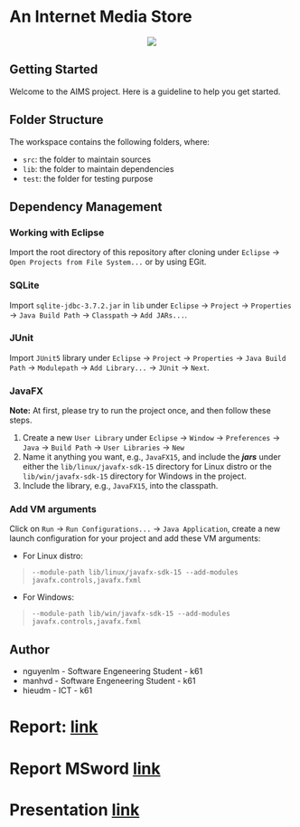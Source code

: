 #  An Internet Media Store
<p align="center">
  <img src="assets/images/aims_cover_image.png" />
</p>

## Getting Started

Welcome to the AIMS project. Here is a guideline to help you get started.

## Folder Structure

The workspace contains the following folders, where:

- `src`: the folder to maintain sources
- `lib`: the folder to maintain dependencies
- `test`: the folder for testing purpose

## Dependency Management
### Working with Eclipse
Import the root directory of this repository after cloning under `Eclipse` -> `Open Projects from File System...` or by using EGit.

### SQLite
Import `sqlite-jdbc-3.7.2.jar` in `lib` under `Eclipse` -> `Project` -> `Properties` -> `Java Build Path` -> `Classpath` -> `Add JARs...`.


### JUnit
Import `JUnit5` library under `Eclipse` -> `Project` -> `Properties` -> `Java Build Path` -> `Modulepath` -> `Add Library...` -> `JUnit` -> `Next`.

### JavaFX
**Note:** At first, please try to run the project once, and then follow these steps.
1. Create a new `User Library` under `Eclipse` -> `Window` -> `Preferences` -> `Java` -> `Build Path` -> `User Libraries` -> `New`
2. Name it anything you want, e.g., `JavaFX15`, and include the ***jars*** under either the `lib/linux/javafx-sdk-15` directory for Linux distro or the `lib/win/javafx-sdk-15` directory for Windows in the project.
3. Include the library, e.g., `JavaFX15`, into the classpath.

### Add VM arguments
Click on `Run` -> `Run Configurations...`  -> `Java Application`, create a new launch configuration for your project and add these VM arguments:
- For Linux distro: 
> `--module-path lib/linux/javafx-sdk-15 --add-modules javafx.controls,javafx.fxml`
- For Windows:
> `--module-path lib/win/javafx-sdk-15 --add-modules javafx.controls,javafx.fxml`

## Author
- nguyenlm - Software Engeneering Student - k61
- manhvd   - Software Engeneering Student - k61
- hieudm   - ICT - k61


# Report: [link](https://docs.google.com/document/d/1Qwyu55cJ5IbRX727-MpSSpOZVuM7tI3UsF2TJf6ac4s/edit?usp=sharing)

# Report MSword [link](https://husteduvn-my.sharepoint.com/:w:/g/personal/giang_nt173083_sis_hust_edu_vn/EZCTgyzVOR1GnV4q1WWcTqUBdS13J_oJVlJmrKVddwfpag?e=Etl74E)

# Presentation [link](https://husteduvn-my.sharepoint.com/:p:/g/personal/giang_nt173083_sis_hust_edu_vn/EV-ktbh28pZCktDuTHMZI8EBr0hTKcwG5tBTbsh114HZbQ?e=cf4QOi)
